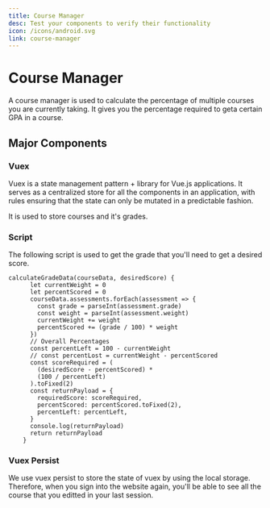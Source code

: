 ```yaml
---
title: Course Manager
desc: Test your components to verify their functionality
icon: /icons/android.svg
link: course-manager
---
```


# Course Manager

A course manager is used to calculate the percentage of multiple courses you are
currently taking. It gives you the percentage required to geta certain GPA in a
course.

## Major Components

### Vuex

Vuex is a state management pattern + library for Vue.js applications. It serves
as a centralized store for all the components in an application, with rules
ensuring that the state can only be mutated in a predictable fashion.

It is used to store courses and it's grades.

<grid-1-x-2
img-src="https://external-content.duckduckgo.com/iu/?u=http%3A%2F%2Fwww.onlinecode.org%2Fwp-content%2Fuploads%2F2017%2F05%2Fflow-of-vuejs-vuex.png"
link="https://www.vuemastery.com/courses/intro-to-vue-js/vue-instance" 
desc="In this course, you will learn the fundamentals of Vue as you build the a product page!"
button="Check it out!"></grid-1-x-2>

### Script

The following script is used to get the grade that you'll need to get a desired
score.

```
calculateGradeData(courseData, desiredScore) {
      let currentWeight = 0
      let percentScored = 0
      courseData.assessments.forEach(assessment => {
        const grade = parseInt(assessment.grade)
        const weight = parseInt(assessment.weight)
        currentWeight += weight
        percentScored += (grade / 100) * weight
      })
      // Overall Percentages
      const percentLeft = 100 - currentWeight
      // const percentLost = currentWeight - percentScored
      const scoreRequired = (
        (desiredScore - percentScored) *
        (100 / percentLeft)
      ).toFixed(2)
      const returnPayload = {
        requiredScore: scoreRequired,
        percentScored: percentScored.toFixed(2),
        percentLeft: percentLeft,
      }
      console.log(returnPayload)
      return returnPayload
    }
```

### Vuex Persist

We use vuex persist to store the state of vuex by using the local storage.
Therefore, when you sign into the website again, you'll be able to see all the
course that you editted in your last session.

<grid-1-x-2
img-src="https://octref.gallerycdn.vsassets.io/extensions/octref/vetur/0.24.0/1583367754374/Microsoft.VisualStudio.Services.Icons.Default"
link="https://github.com/championswimmer/vuex-persist#readme"
desc="This is the documentation of vuex persist"
button="Check it out!"></grid-1-x-2>
